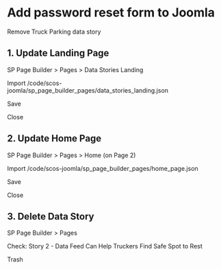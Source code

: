 # Add password reset form to Joomla

Remove Truck Parking data story

## 1. Update Landing Page

SP Page Builder > Pages > Data Stories Landing

Import /code/scos-joomla/sp_page_builder_pages/data_stories_landing.json

Save

Close

## 2. Update Home Page

SP Page Builder > Pages > Home (on Page 2)

Import /code/scos-joomla/sp_page_builder_pages/home_page.json

Save

Close

## 3. Delete Data Story

SP Page Builder > Pages

Check: Story 2 - Data Feed Can Help Truckers Find Safe Spot to Rest

Trash
